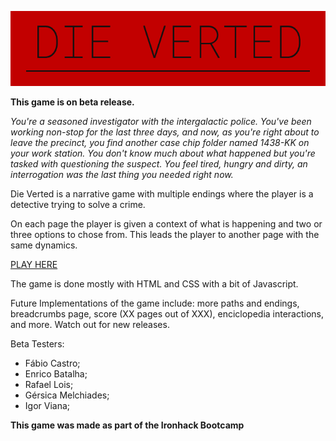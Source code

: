 ![Die Verted](./images/die-verted.png)

**This game is on beta release.**

_You're a seasoned investigator with the intergalactic police. You've been working non-stop for the last three days, and now, as you're right about to leave the precinct, you find another case chip folder named 1438-KK on your work station. You don't know much about what happened but you're tasked with questioning the suspect. You feel tired, hungry and dirty, an interrogation was the last thing you needed right now._

Die Verted is a narrative game with multiple endings where the player is a detective trying to solve a crime.

On each page the player is given a context of what is happening and two or three options to chose from. This leads the player to another page with the same dynamics.

[PLAY HERE](https://tassiaaccioly.github.io/die-verted/)

The game is done mostly with HTML and CSS with a bit of Javascript.

Future Implementations of the game include: more paths and endings, breadcrumbs page, score (XX pages out of XXX), enciclopedia interactions, and more. Watch out for new releases.

Beta Testers:

- Fábio Castro;
- Enrico Batalha;
- Rafael Lois;
- Gérsica Melchiades;
- Igor Viana;

**This game was made as part of the Ironhack Bootcamp**
